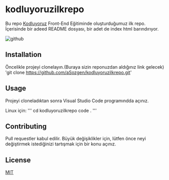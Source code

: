 # kodluyoruzilkrepo
Bu repo [Kodluyoruz](https://kodluyoruz.org) Front-End Eğitiminde oluşturduğumuz ilk repo. İçerisinde bir adeed README dosyası, bir adet de index html barındırıyor.

![github](figures.github.png)

## Installation

Öncelikle projeyi clonelayın.(Buraya sizin reponuzdan aldığınız link gelecek)
'git clone https://github.com/aSozgen/kodluyoruzilkrepo.git'

## Usage

Projeyi cloneladıktan sonra Visual Studio Code programındda açınız.

Linux için:
'''
cd kodluyoruzilkrepo
code .
'''

## Contributing

Pull requestler kabul edilir. Büyük değişiklikler için, lütfen önce neyi değiştirmek istediğinizi tartışmak için bir konu açınız.

## License

[MIT](https://choosealicense.com/licenses/mit/)